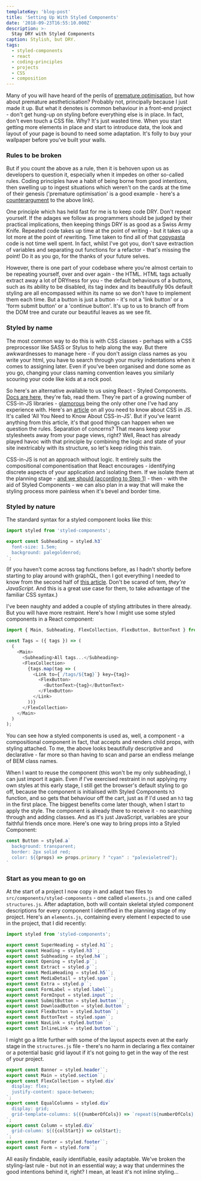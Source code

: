 ```yaml
---
templateKey: 'blog-post'
title: 'Setting Up With Styled Components'
date: '2018-09-23T16:55:10.000Z'
description: >-
  Stay DRY with Styled Components
caption: Stylish, but DRY.
tags:
  - styled-components
  - react
  - coding-principles
  - projects
  - CSS
  - composition
---
```


Many of you will have heard of the perils of [premature optimisation](https://stackify.com/premature-optimization-evil/), but how about premature aestheticisation? Probably not, principally because I just made it up. But what it denotes is common behaviour in a front-end project - don't get hung-up on styling before everything else is in place. In fact, don't even touch a CSS file. Why? It's just wasted time. When you start getting more elements in place and start to introduce data, the look and layout of your page is bound to need some adaptation. It's folly to buy your wallpaper before you've built your walls.

### Rules to be broken

But if you count the above as a rule, then it is behoven upon us as developers to question it, especially when it impedes on other so-called rules. Coding principles have a habit of being borne from good intentions, then swelling up to ingest situations which weren't on the cards at the time of their genesis ('premature optimisation' is a good example - here's a [counterargument](https://ubiquity.acm.org/article.cfm?id=1513451) to the above link).

One principle which has held fast for me is to keep code DRY. Don't repeat yourself. If the adages we follow as programmers should be judged by their practical implications, then keeping things DRY is as good as a Swiss Army Knife. Repeated code takes up time at the point of writing - but it takes up a lot more at the point of *re*writing. Time taken to find all of that [copypasta](https://www.urbandictionary.com/define.php?term=copypasta) code is not time well spent. In fact, whilst I've got you, don't save extraction of variables and separating out functions for a refactor - that's missing the point! Do it as you go, for the thanks of your future selves.

However, there is one part of your codebase where you're almost certain to be repeating yourself, over and over again - the HTML. HTML tags actually extract away a lot of DRYness for you - the default behaviours of a buttons, such as its ability to be disabled, its tag index and its beautifully 90s default styling are all encompassed within its name so we don't have to implement them each time. But a button is just a button - it's not a 'link button' or a 'form submit button' or a 'continue button'. It's up to us to branch off from the DOM tree and curate our beautiful leaves as we see fit.

### Styled by name

The most common way to do this is with CSS classes - perhaps with a CSS preprocessor like SASS or Stylus to help along the way. But there awkwardnesses to manage here - if you don't assign class names as you write your html, you have to search through your murky indentations when it comes to assigning later. Even if you've been organised and done some as you go, changing your class naming convention leaves you similarly scouring your code like kids at a rock pool.

So here's an alternative available to us using React - Styled Components. [Docs are here](https://www.styled-components.com/), they're fab, read them. They're part of a growing number of CSS-in-JS libraries - [glamorous](https://glamorous.rocks/) being the only other one I've had any experience with. Here's an [article](https://hackernoon.com/all-you-need-to-know-about-css-in-js-984a72d48ebc) on all you need to know about CSS in JS. It's called 'All You Need to Know About CSS-in-JS'. But if you've learnt anything from this article, it's that good things can happen when we question the rules. Separation of concerns? That means keep your stylesheets away from your page views, right? Well, React has already played havoc with that principle by combining the logic and state of your site inextricably with its structure, so let's keep riding this train.

CSS-in-JS is not an approach without logic. It entirely suits the compositional componentisation that React encourages - identifying discrete aspects of your application and isolating them. If we isolate them at the planning stage - [and we should (according to Step 1)](https://reactjs.org/docs/thinking-in-react.html) - then - with the aid of Styled Components - we can also plan in a way that will make the styling process more painless when it's bevel and border time.

### Styled by nature

The standard syntax for a styled component looks like this:

```js
import styled from 'styled-components';

export const Subheading = styled.h3`
  font-size: 1.5em;
  background: palegoldenrod;
`;
```

(If you haven't come across tag functions before, as I hadn't shortly before starting to play around with graphQL, then I got everything I needed to know from the second half of [this article](https://codeburst.io/javascript-template-literals-tag-functions-for-beginners-758a041160e1). Don't be scared of tem, _they're JavaScript_. And this is a great use case for them, to take advantage of the familiar CSS syntax.)

I've been naughty and added a couple of styling attributes in there already. But you will have more restraint. Here's how I might use some styled components in a React component:

```js
import { Main, Subheading, FlexCollection, FlexButton, ButtonText } from './styled';

const Tags = ({ tags }) => (
  (
    <Main>
      <Subheading>All tags...</Subheading>
      <FlexCollection>
        {tags.map(tag => (
          <Link to={`/tags/${tag}`} key={tag}>
            <FlexButton>
              <ButtonText>{tag}</ButtonText>
            </FlexButton>
          </Link>
        ))}
      </FlexCollection>
    </Main>
  )
);
```

You can see how a styled components is used as, well, a component - a compositional component in fact, that accepts and renders child props, with styling attached. To me, the above looks beautifully descriptive and declarative - far more so than having to scan and parse an endless melange of BEM class names.

When I want to reuse the component (this won't be my only subheading), I can just import it again. Even if I've exercised restraint in not applying my own styles at this early stage, I still get the browser's default styling to go off, because the component is initialised with Styled Components `h3` function, and so gets that behaviour off the cart, just as if I'd used an `h3` tag in the first place. The biggest benefits come later though, when I start to apply the style. The component is already there to receive it - no searching through and adding classes. And as it's just JavaScript, variables are your faithful friends once more. Here's one way to bring props into a Styled Component:

```js
const Button = styled.a`
  background: transparent;
  border: 2px solid red;
  color: ${(props) => props.primary ? "cyan" : "palevioletred"};
`
```

### Start as you mean to go on

At the start of a project I now copy in and adapt two files to `src/components/styled-components` - one called `elements.js` and one called `structures.js`. After adaptation, both will contain skeletal styled component descriptions for every component I identified in the planning stage of my project. Here's an `elements.js`, containing every element I expected to use in the project, that I did recently:

```js
import styled from 'styled-components';

export const SuperHeading = styled.h1``;
export const Heading = styled.h3``;
export const Subheading = styled.h4``;
export const Opening = styled.p``;
export const Extract = styled.p``;
export const MediaHeading = styled.h5``;
export const MediaDetail = styled.span``;
export const Extra = styled.p``;
export const FormLabel = styled.label``;
export const FormInput = styled.input``;
export const SubmitButton = styled.button``;
export const DownloadButton = styled.button``;
export const FlexButton = styled.button``;
export const ButtonText = styled.span``;
export const NavLink = styled.button``;
export const InlineLink = styled.button``;
```

I might go a little further with some of the layout aspects even at the early stage in the `structures.js` file - there's no harm in declaring a flex container or a potential basic grid layout if it's not going to get in the way of the rest of your project.

```js
export const Banner = styled.header``;
export const Main = styled.section``;
export const FlexCollection = styled.div`
  display: flex;
  justify-content: space-between;
`;
export const EqualColumns = styled.div`
  display: grid;
  grid-template-columns: ${({numberOfCols}) => `repeat(${numberOfCols}, 1fr)`};
`;
export const Column = styled.div`
  grid-column: ${({colStart}) => colStart};
`;
export const Footer = styled.footer``;
export const Form = styled.form``;
```

All easily findable, easily identifiable, easily adaptable. We've broken the styling-last rule - but not in an essential way; a way that undermines the good intentions behind it, right? I mean, at least it's not inline styling...